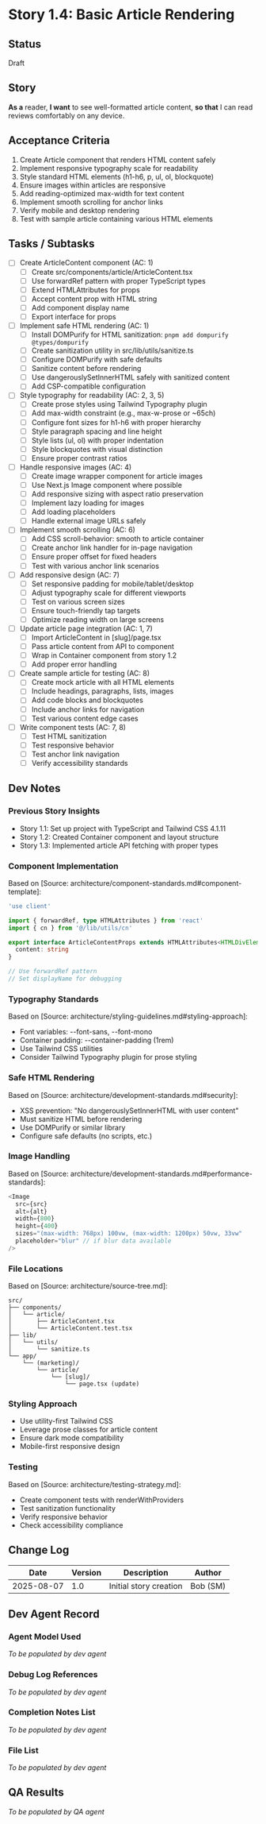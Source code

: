 # Story 1.4: Basic Article Rendering

## Status
Draft

## Story
**As a** reader,
**I want** to see well-formatted article content,
**so that** I can read reviews comfortably on any device.

## Acceptance Criteria
1. Create Article component that renders HTML content safely
2. Implement responsive typography scale for readability
3. Style standard HTML elements (h1-h6, p, ul, ol, blockquote)
4. Ensure images within articles are responsive
5. Add reading-optimized max-width for text content
6. Implement smooth scrolling for anchor links
7. Verify mobile and desktop rendering
8. Test with sample article containing various HTML elements

## Tasks / Subtasks
- [ ] Create ArticleContent component (AC: 1)
  - [ ] Create src/components/article/ArticleContent.tsx
  - [ ] Use forwardRef pattern with proper TypeScript types
  - [ ] Extend HTMLAttributes<HTMLDivElement> for props
  - [ ] Accept content prop with HTML string
  - [ ] Add component display name
  - [ ] Export interface for props
- [ ] Implement safe HTML rendering (AC: 1)
  - [ ] Install DOMPurify for HTML sanitization: `pnpm add dompurify @types/dompurify`
  - [ ] Create sanitization utility in src/lib/utils/sanitize.ts
  - [ ] Configure DOMPurify with safe defaults
  - [ ] Sanitize content before rendering
  - [ ] Use dangerouslySetInnerHTML safely with sanitized content
  - [ ] Add CSP-compatible configuration
- [ ] Style typography for readability (AC: 2, 3, 5)
  - [ ] Create prose styles using Tailwind Typography plugin
  - [ ] Add max-width constraint (e.g., max-w-prose or ~65ch)
  - [ ] Configure font sizes for h1-h6 with proper hierarchy
  - [ ] Style paragraph spacing and line height
  - [ ] Style lists (ul, ol) with proper indentation
  - [ ] Style blockquotes with visual distinction
  - [ ] Ensure proper contrast ratios
- [ ] Handle responsive images (AC: 4)
  - [ ] Create image wrapper component for article images
  - [ ] Use Next.js Image component where possible
  - [ ] Add responsive sizing with aspect ratio preservation
  - [ ] Implement lazy loading for images
  - [ ] Add loading placeholders
  - [ ] Handle external image URLs safely
- [ ] Implement smooth scrolling (AC: 6)
  - [ ] Add CSS scroll-behavior: smooth to article container
  - [ ] Create anchor link handler for in-page navigation
  - [ ] Ensure proper offset for fixed headers
  - [ ] Test with various anchor link scenarios
- [ ] Add responsive design (AC: 7)
  - [ ] Set responsive padding for mobile/tablet/desktop
  - [ ] Adjust typography scale for different viewports
  - [ ] Test on various screen sizes
  - [ ] Ensure touch-friendly tap targets
  - [ ] Optimize reading width on large screens
- [ ] Update article page integration (AC: 1, 7)
  - [ ] Import ArticleContent in [slug]/page.tsx
  - [ ] Pass article content from API to component
  - [ ] Wrap in Container component from story 1.2
  - [ ] Add proper error handling
- [ ] Create sample article for testing (AC: 8)
  - [ ] Create mock article with all HTML elements
  - [ ] Include headings, paragraphs, lists, images
  - [ ] Add code blocks and blockquotes
  - [ ] Include anchor links for navigation
  - [ ] Test various content edge cases
- [ ] Write component tests (AC: 7, 8)
  - [ ] Test HTML sanitization
  - [ ] Test responsive behavior
  - [ ] Test anchor link navigation
  - [ ] Verify accessibility standards

## Dev Notes
### Previous Story Insights
- Story 1.1: Set up project with TypeScript and Tailwind CSS 4.1.11
- Story 1.2: Created Container component and layout structure
- Story 1.3: Implemented article API fetching with proper types

### Component Implementation
Based on [Source: architecture/component-standards.md#component-template]:
```typescript
'use client'

import { forwardRef, type HTMLAttributes } from 'react'
import { cn } from '@/lib/utils/cn'

export interface ArticleContentProps extends HTMLAttributes<HTMLDivElement> {
  content: string
}

// Use forwardRef pattern
// Set displayName for debugging
```

### Typography Standards
Based on [Source: architecture/styling-guidelines.md#styling-approach]:
- Font variables: --font-sans, --font-mono
- Container padding: --container-padding (1rem)
- Use Tailwind CSS utilities
- Consider Tailwind Typography plugin for prose styling

### Safe HTML Rendering
Based on [Source: architecture/development-standards.md#security]:
- XSS prevention: "No dangerouslySetInnerHTML with user content"
- Must sanitize HTML before rendering
- Use DOMPurify or similar library
- Configure safe defaults (no scripts, etc.)

### Image Handling
Based on [Source: architecture/development-standards.md#performance-standards]:
```typescript
<Image
  src={src}
  alt={alt}
  width={800}
  height={400}
  sizes="(max-width: 768px) 100vw, (max-width: 1200px) 50vw, 33vw"
  placeholder="blur" // if blur data available
/>
```

### File Locations
Based on [Source: architecture/source-tree.md]:
```
src/
├── components/
│   └── article/
│       ├── ArticleContent.tsx
│       └── ArticleContent.test.tsx
├── lib/
│   └── utils/
│       └── sanitize.ts
└── app/
    └── (marketing)/
        └── article/
            └── [slug]/
                └── page.tsx (update)
```

### Styling Approach
- Use utility-first Tailwind CSS
- Leverage prose classes for article content
- Ensure dark mode compatibility
- Mobile-first responsive design

### Testing
Based on [Source: architecture/testing-strategy.md]:
- Create component tests with renderWithProviders
- Test sanitization functionality
- Verify responsive behavior
- Check accessibility compliance

## Change Log
| Date | Version | Description | Author |
|------|---------|-------------|---------|
| 2025-08-07 | 1.0 | Initial story creation | Bob (SM) |

## Dev Agent Record
### Agent Model Used
_To be populated by dev agent_

### Debug Log References
_To be populated by dev agent_

### Completion Notes List
_To be populated by dev agent_

### File List
_To be populated by dev agent_

## QA Results
_To be populated by QA agent_